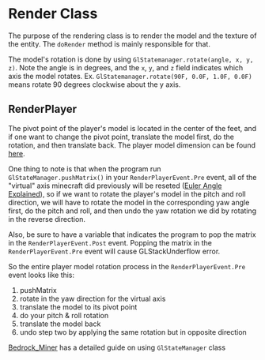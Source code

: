 # Render Class
The purpose of the rendering class is to render the model and the texture of the entity. The `doRender` method is mainly responsible for that.

The model's rotation is done by using `GlStatemanager.rotate(angle, x, y, z)`. Note the angle is in degrees, and the `x`, `y`, and `z` field indicates which axis the model rotates. Ex. `GlStatemanager.rotate(90F, 0.0F, 1.0F, 0.0F)` means rotate 90 degrees clockwise about the y axis.


## RenderPlayer
The pivot point of the player's model is located in the center of the feet, and if one want to change the pivot point, translate the model first, do the rotation, and then translate back. The player model dimension can be found [here](https://www.reddit.com/r/Minecraft/comments/143xdt/how_tall_is_steve/).

One thing to note is that when the program run `GlStateManager.pushMatrix()` in your `RenderPlayerEvent.Pre` event, all of the "virtual" axis minecraft did previously will be reseted ([Euler Angle Explained](https://en.wikipedia.org/wiki/Euler_angles)), so if we want to rotate the player's model in the pitch and roll direction, we will have to rotate the model in the corresponding yaw angle first, do the pitch and roll, and then undo the yaw rotation we did by rotating in the reverse direction.

Also, be sure to have a variable that indicates the program to pop the matrix in the `RenderPlayerEvent.Post` event. Popping the matrix in the `RenderPlayerEvent.Pre` event will cause GLStackUnderflow error.

So the entire player model rotation process in the `RenderPlayerEvent.Pre` event looks like this:
  1. pushMatrix
  2. rotate in the yaw direction for the virtual axis
  3. translate the model to its pivot point
  4. do your pitch & roll rotation
  5. translate the model back
  6. undo step two by applying the same rotation but in opposite direction  

[Bedrock_Miner](https://bedrockminer.jimdofree.com/modding-tutorials/advanced-modding/vanilla-rendering/) has a detailed guide on using `GlStateManager` class
